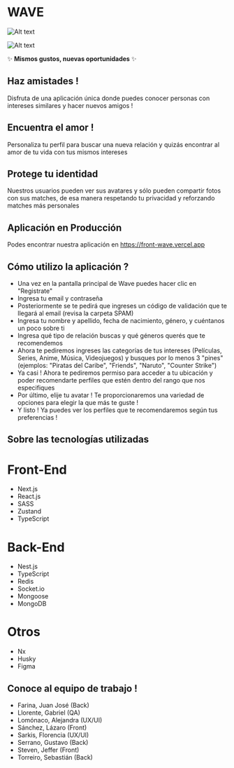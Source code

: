 # WAVE

![Alt text](https://res.cloudinary.com/dlvpftdsm/image/upload/v1694612895/Homeconlogin-encuentros_qqxr3t.png "Home")

![Alt text](https://res.cloudinary.com/dlvpftdsm/image/upload/v1694612870/Home_sin_login2_neazrr.png "Perfiles")

✨ **Mismos gustos, nuevas oportunidades** ✨

## Haz amistades !

Disfruta de una aplicación única donde puedes conocer personas con intereses similares y hacer nuevos amigos !

## Encuentra el amor !

Personaliza tu perfil para buscar una nueva relación y quizás encontrar al amor de tu vida con tus mismos intereses

## Protege tu identidad

Nuestros usuarios pueden ver sus avatares y sólo pueden compartir fotos con sus matches, de esa manera respetando tu privacidad y reforzando matches más personales

## Aplicación en Producción

Podes encontrar nuestra aplicación en https://front-wave.vercel.app

## Cómo utilizo la aplicación ?

- Una vez en la pantalla principal de Wave puedes hacer clic en "Registrate"
- Ingresa tu email y contraseña
- Posteriormente se te pedirá que ingreses un código de validación que te llegará al email (revisa la carpeta SPAM)
- Ingresa tu nombre y apellido, fecha de nacimiento, género, y cuéntanos un poco sobre ti
- Ingresa qué tipo de relación buscas y qué géneros querés que te recomendemos
- Ahora te pediremos ingreses las categorías de tus intereses (Películas, Series, Anime, Música, Videojuegos) y busques por lo menos 3 "pines" (ejemplos: "Piratas del Caribe", "Friends", "Naruto", "Counter Strike")
- Ya casi ! Ahora te pediremos permiso para acceder a tu ubicación y poder recomendarte perfiles que estén dentro del rango que nos especifiques
- Por último, elije tu avatar ! Te proporcionaremos una variedad de opciones para elegir la que más te guste !
- Y listo ! Ya puedes ver los perfiles que te recomendaremos según tus preferencias !

## Sobre las tecnologías utilizadas

# Front-End

- Next.js
- React.js
- SASS
- Zustand
- TypeScript

# Back-End

- Nest.js
- TypeScript
- Redis
- Socket.io
- Mongoose
- MongoDB

# Otros

- Nx
- Husky
- Figma

## Conoce al equipo de trabajo !

- Farina, Juan José (Back)
- Llorente, Gabriel (QA)
- Lomónaco, Alejandra (UX/UI)
- Sánchez, Lázaro (Front)
- Sarkis, Florencia (UX/UI)
- Serrano, Gustavo (Back)
- Steven, Jeffer (Front)
- Torreiro, Sebastián (Back)
